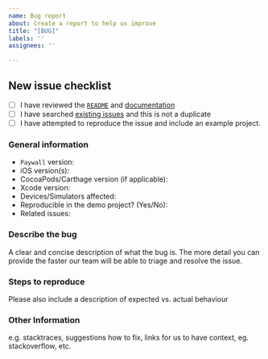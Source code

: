 ```yaml
---
name: Bug report
about: Create a report to help us improve
title: "[BUG]"
labels: ''
assignees: ''

---
```


## New issue checklist
- [ ] I have reviewed the [`README`](https://github.com/superwall-me/paywall-ios/blob/master/README.md) and [documentation](https://docs.superwall.com/docs)
- [ ] I have searched [existing issues](https://github.com/superwall-me/paywall-ios/issues) and this is not a duplicate
- [ ] I have attempted to reproduce the issue and include an example project.

### General information

- `Paywall` version:
- iOS version(s):
- CocoaPods/Carthage version (if applicable):
- Xcode version:
- Devices/Simulators affected:
- Reproducible in the demo project? (Yes/No):
- Related issues:

### Describe the bug
A clear and concise description of what the bug is. The more detail you can provide the faster our team will be able to triage and resolve the issue.

### Steps to reproduce
Please also include a description of expected vs. actual behaviour

### Other Information
e.g. stacktraces, suggestions how to fix, links for us to have context, eg. stackoverflow, etc.
